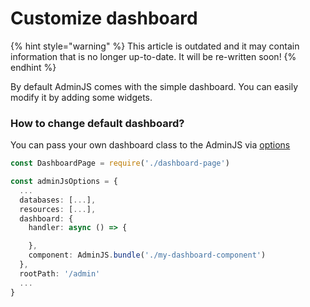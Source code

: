# Customize dashboard

{% hint style="warning" %}
This article is outdated and it may contain information that is no longer up-to-date. It will be re-written soon!
{% endhint %}

By default AdminJS comes with the simple dashboard. You can easily modify it by adding some widgets.

### How to change default dashboard?

You can pass your own dashboard class to the AdminJS via [options](https://adminjs.page.link/options-interface)

```typescript
const DashboardPage = require('./dashboard-page')

const adminJsOptions = {
  ...
  databases: [...],
  resources: [...],
  dashboard: {
    handler: async () => {

    },
    component: AdminJS.bundle('./my-dashboard-component')
  },
  rootPath: '/admin'
  ...
}
```
